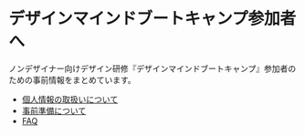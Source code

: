 # デザインマインドブートキャンプ参加者へ

ノンデザイナー向けデザイン研修『デザインマインドブートキャンプ』参加者のための事前情報をまとめています。

- [個人情報の取扱いについて]()
- [事前準備について]()
- [FAQ]()

<!-- 2020年2月19日（水）、3月7（土）の２日間、COBOLコンソーシアム主催によるCOBOL生誕60周年の記念行事として、COBOLシステムに関わるエンジニアと共に課題解決とクラウドとの連携を体験し、COBOLの新しい価値発見の機会を作ると共に、次の時代にCOBOLナレッジを繋げることを目的とした『COBOLハッカソン2020』を開催します。

参加者、主催者が気持ちよくプログラムに参加するため、本プログラムの参加者は当日[「参加同意書」](https://github.com/HackCamp/COBOL-Hackathon/blob/master/agreement.md)に同意して頂くことにしております。 この同意書は主催者側、参加者側の双方にとって適切に知的財産を取り扱うことが盛り込んであります。

なお、この同意書とFAQは、文部科学省・科学技術振興機構による「革新的イノベーション創出プログラム（センター・オブ・イノベーションCOI STREAM）」に明治大学が中核機関になり、COI-T（トライアル）拠点として採択された「感性に基づく個別化循環型社会の創造」の一環として、連携機関の1つである情報科学芸術大学院大学［IAMAS］において作成されたものを元に、イベントに合わせて改変させて頂いております。 [参考元のページ](https://github.com/IAMAS/makeathon_agreement)

本同意書は、大元の『メイカソン参加同意書とFAQ』のライセンスに従い、クリエイティブ・コモンズ 表示 - 継承 4.0 国際 ライセンスで提供されています。 利用される方は、オリジナルサイト の方もご確認ください。 -->